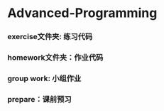 # Advanced-Programming
### exercise文件夹: 练习代码


### homework文件夹：作业代码


### group work: 小组作业

### prepare：课前预习

